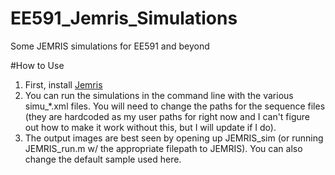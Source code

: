 # EE591_Jemris_Simulations
Some JEMRIS simulations for EE591 and beyond

#How to Use
1. First, install [Jemris](https://www.jemris.org/ug_downl.html)
2. You can run the simulations in the command line with the various simu_*.xml files. You will need to change the paths for the sequence files (they are hardcoded as my user paths for right now and I can't figure out how to make it work without this, but I will update if I do).
3. The output images are best seen by opening up JEMRIS_sim (or running JEMRIS_run.m w/ the appropriate filepath to JEMRIS). You can also change the default sample used here.
